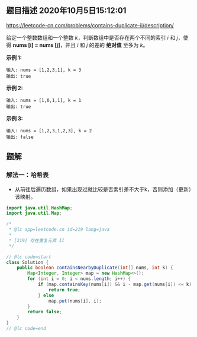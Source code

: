 ## 题目描述	2020年10月5日15:12:01

https://leetcode-cn.com/problems/contains-duplicate-ii/description/

给定一个整数数组和一个整数 *k*，判断数组中是否存在两个不同的索引 *i* 和 *j*，使得 **nums [i] = nums [j]**，并且 *i* 和 *j* 的差的 **绝对值** 至多为 *k*。

 

**示例 1:**

```
输入: nums = [1,2,3,1], k = 3
输出: true
```

**示例 2:**

```
输入: nums = [1,0,1,1], k = 1
输出: true
```

**示例 3:**

```
输入: nums = [1,2,3,1,2,3], k = 2
输出: false
```

## 题解

### 解法一：哈希表

- 从前往后遍历数组，如果出现过就比较是否索引差不大于k，否则添加（更新）该映射。

```java
import java.util.HashMap;
import java.util.Map;

/*
 * @lc app=leetcode.cn id=219 lang=java
 *
 * [219] 存在重复元素 II
 */

// @lc code=start
class Solution {
    public boolean containsNearbyDuplicate(int[] nums, int k) {
        Map<Integer, Integer> map = new HashMap<>();
        for (int i = 0; i < nums.length; i++) {
            if (map.containsKey(nums[i]) && i - map.get(nums[i]) <= k) {
                return true;
            } else
                map.put(nums[i], i);
        }
        return false;
    }
}
// @lc code=end

```

